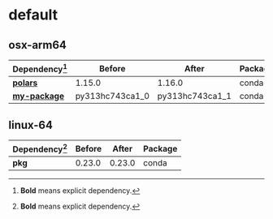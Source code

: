 # default

## osx-arm64

|Dependency[^1]|Before|After|Package|
|-|-|-|-|
|[**polars**](https://prefix.dev/channels/conda-forge/packages/polars)|1.15.0|1.16.0|conda|
|[**my-package**](https://prefix.dev/channels/conda-forge/packages/my-package)|py313hc743ca1_0|py313hc743ca1_1|conda|

## linux-64

|Dependency[^1]|Before|After|Package|
|-|-|-|-|
|**pkg**|0.23.0|0.23.0|conda|

[^1]: **Bold** means explicit dependency.
[^2]: Dependency got downgraded.
